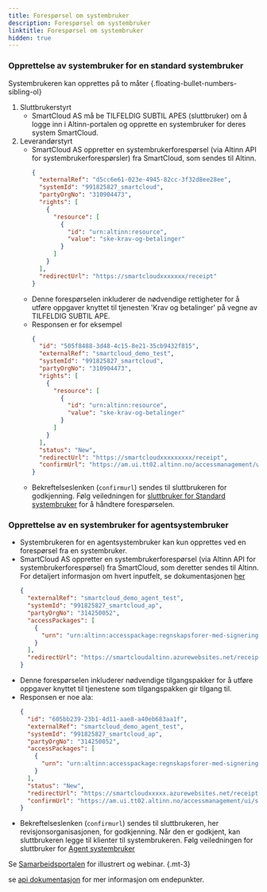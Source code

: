 ```yaml
---
title: Forespørsel om systembruker
description: Forespørsel om systembruker
linktitle: Forespørsel om systembruker
hidden: true
---
```


### Opprettelse av systembruker for en standard systembruker

Systembrukeren kan opprettes på to måter
{.floating-bullet-numbers-sibling-ol}

1. Sluttbrukerstyrt
   - SmartCloud AS må be TILFELDIG SUBTIL APES (sluttbruker) om å logge inn i Altinn-portalen og opprette en systembruker for deres system SmartCloud.
2. Leverandørstyrt
   - SmartCloud AS oppretter en systembrukerforespørsel (via Altinn API for systembrukerforespørsler) fra SmartCloud, som sendes til Altinn.
     ```json
     {
       "externalRef": "d5cc6e61-023e-4945-82cc-3f32d8ee28ee",
       "systemId": "991825827_smartcloud",
       "partyOrgNo": "310904473",
       "rights": [
         {
           "resource": [
             {
               "id": "urn:altinn:resource",
               "value": "ske-krav-og-betalinger"
             }
           ]
         }
       ],
       "redirectUrl": "https://smartcloudxxxxxxx/receipt"
     }
     ```
   - Denne forespørselen inkluderer de nødvendige rettigheter for å utføre oppgaver knyttet til tjenesten 'Krav og betalinger' på vegne av TILFELDIG SUBTIL APE.
   - Responsen er for eksempel
     ```json
     {
       "id": "505f8488-3d48-4c15-8e21-35cb9432f815",
       "externalRef": "smartcloud_demo_test",
       "systemId": "991825827_smartcloud",
       "partyOrgNo": "310904473",
       "rights": [
         {
           "resource": [
             {
               "id": "urn:altinn:resource",
               "value": "ske-krav-og-betalinger"
             }
           ]
         }
       ],
       "status": "New",
       "redirectUrl": "https://smartcloudxxxxxxxxx/receipt",
       "confirmUrl": "https://am.ui.tt02.altinn.no/accessmanagement/ui/systemuser/request?id=505f8488-3d48-4c15-8e21-35cb9432f815"
     }
     ```
   - Bekreftelseslenken (`confirmurl`) sendes til sluttbrukeren for godkjenning. Følg veiledningen for [sluttbruker for Standard systembruker](../../../end-user/system-user/#veiledning-for-sluttbruker-stadig-konsert-dagligleder-til-tilfeldig-subtil-ape) for å håndtere forespørselen.

### Opprettelse av en systembruker for agentsystembruker

- Systembrukeren for en agentsystembruker kan kun opprettes ved en forespørsel fra en systembruker.
- SmartCloud AS oppretter en systembrukerforespørsel (via Altinn API for systembrukerforespørsel) fra SmartCloud, som deretter sendes til Altinn. For detaljert informasjon om hvert inputfelt, se dokumentasjonen [her](../../../../../api/authentication/systemuserapi/systemuserrequest/external/model/)
  ```json
  {
    "externalRef": "smartcloud_demo_agent_test",
    "systemId": "991825827_smartcloud_ap",
    "partyOrgNo": "314250052",
    "accessPackages": [
      {
        "urn": "urn:altinn:accesspackage:regnskapsforer-med-signeringsrettighet"
      }
    ],
    "redirectUrl": "https://smartcloudaltinn.azurewebsites.net/receipt"
  }
  ```
- Denne forespørselen inkluderer nødvendige tilgangspakker for å utføre oppgaver knyttet til tjenestene som tilgangspakken gir tilgang til.
- Responsen er noe ala:
  ```json
  {
    "id": "605bb239-23b1-4d11-aae8-a40eb683aa1f",
    "externalRef": "smartcloud_demo_agent_test",
    "systemId": "991825827_smartcloud_ap",
    "partyOrgNo": "314250052",
    "accessPackages": [
      {
        "urn": "urn:altinn:accesspackage:regnskapsforer-med-signeringsrettighet"
      }
    ],
    "status": "New",
    "redirectUrl": "https://smartcloudxxxxx.azurewebsites.net/receipt",
    "confirmUrl": "https://am.ui.tt02.altinn.no/accessmanagement/ui/systemuser/agentrequest?id=605bb239-23b1-4d11-aae8-a40eb683aa1f"
  }
  ```
- Bekreftelseslenken (`confirmurl`) sendes til sluttbrukeren, her revisjonsorganisasjonen, for godkjenning. Når den er godkjent, kan sluttbrukeren legge til klienter til systembrukeren. Følg veiledningen for sluttbruker for [Agent systembruker](../../../end-user/system-user/#veiledning-for-sluttbruker-dress-minst-klientadministratør-i-tilbakeholden-usymmetrisk-tiger-as-)

Se [Samarbeidsportalen](https://samarbeid.digdir.no/altinn/systembruker/2542) for illustrert og webinar.
{.mt-3}

se [api dokumentasjon](../../../../../api/authentication/systemuserapi/) for mer informasjon om endepunkter.
